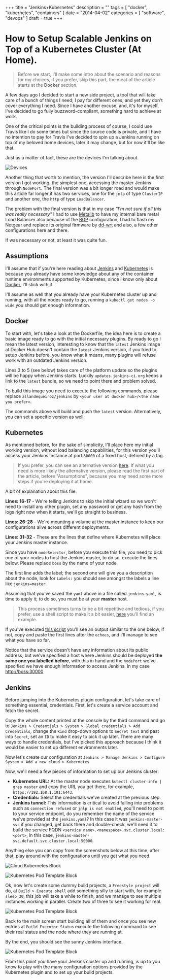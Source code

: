 +++
title = "Jenkins+Kubernetes"
description = ""
tags = [
    "docker",
    "kubernetes",
    "containers"
]
date = "2014-04-02"
categories = [
    "software",
    "devops"
]
draft = true
+++

# How to Setup Scalable Jenkins on Top of a Kubernetes Cluster (At Home).

> Before we start, I'll make some intro about the scenario and reasons for my choices, if you prefer, skip this part, the meat of the article starts at the __Docker__ section.
 
A few days ago I decided to start a new side project, a tool that will take care of a bunch of things I need; I pay for different ones, and yet they don't cover everything I need. Since I have another excuse, and, it's for myself, I've decided to go fully buzzword-compliant, something hard to achieve at work. 

One of the critical points is the building process of course, I could use Travis like I do some times but since the source code is private, and I have no intention to pay for Travis I've decided to spin up a Jenkins running on top of my beloved home devices, later it may change, but for now it'll be like that.

Just as a matter of fact, these are the devices I'm talking about.

![Devices](http://url/to/img.png)

Another thing that worth to mention, the version I'll describe here is the first version I got working, the simplest one, accessing the master Jenkins through `NodePort`. The final version was a bit longer road and would make this article far longer it has two services, one for the `jnlp` of type `ClusterIP` and another one, the `http` of type `LoadBalancer`.

The problem with the final version is that in my case _"I'm not sure if all this was really necessary"_ I had to use [Metallb](https://metallb.universe.tf/) to have my internal bare metal Load Balancer also because of the [BGP](https://en.wikipedia.org/wiki/Border_Gateway_Protocol) configuration, I had to flash my Netgear and replace its original firmware by [dd-wrt](https://dd-wrt.com/) and also, a few other configurations here and there.

If was necessary or not, at least it was quite fun.

## Assumptions

I'll assume that if you're here reading about [Jenkins](https://jenkins.io/) and [Kubernetes](https://kubernetes.io/) is because you already have some knowledge about any of the container runtime environments supported by Kubernetes, since I know only about [Docker](https://www.docker.com/), I'll stick with it.

I'll assume as well that you already have your Kubernetes cluster up and running, with all the nodes ready to go, running a `kubectl get nodes -o wide` you should get enough information.

<script src="https://gist.github.com/allandequeiroz-snippets/731c7e4b54a1b06d9fb9ee0cecb2b9dd.js"></script> 

## Docker

To start with, let's take a look at the Dockerfile, the idea here is to create a basic image ready to go with the initial necessary plugins. By ready to go I mean the latest version, interesting to know that the `latest` Jenkins image at Docker Hub doesn't contain the `latest` Jenkins version, if you tried to setup Jenkins before, you know what it means, many plugins will refuse work with an outdated Jenkins version.

Lines 3 to 5 (see below) takes care of the platform update so the plugins will be happy when Jenkins starts. Luckily `updates.jenkins-ci.org` keeps a link to the `latest` bundle, so we need to point there and problem solved.

<script src="https://gist.github.com/allandequeiroz-snippets/0637e146d7b41517b83a6967aa897c06.js"></script>

To build this image you need to execute the following commands, please replace `allandequeiroz/jenkins` by `<your user at docker hub>/<the name you prefer>`.

<script src="https://gist.github.com/allandequeiroz-snippets/237860290b7e6e4c07358271f01c5456.js"></script>

The commands above will build and push the `latest` version. Alternatively, you can set a specific version as well.

<script src="https://gist.github.com/allandequeiroz-snippets/a12ecd09befca96e0672930938af72cb.js"></script>

## Kubernetes

As mentioned before, for the sake of simplicity, I'll place here my initial working version, without load balancing capabilities, for this version you'll access your Jenkins instance at port `30000` of a fixed host, defined by a tag.

> If you prefer, you can see an alternative version [here](https://gist.github.com/allandequeiroz-snippets/ec4d9457d03eb619b4b7e425839aeba3). If what you need is more likely the alternative version, please read the first part of the article, before "Assumptions", because you may need some more steps if you're deploying it at home.

<script src="https://gist.github.com/allandequeiroz-snippets/9287b002e32b2a938610740a2c5f00ec.js"></script>

A bit of explanation about this file:

__Lines: 16-17__ - We're telling Jenkins to skip the initial wizard so we won't need to install any other plugin, set any password or get any hash from the logs right now when it starts, we'll go straight to business.

__Lines: 26-28__ - We're mounting a volume at the master instance to keep our configurations alive across different deployments.

__Lines: 31-32__ - These are the lines that define where Kubernetes will place your Jenkins master instance.

Since you have `nodeSelector`, before you execute this file, you need to pick one of your nodes to host the Jenkins master, to do so, execute the lines below. Please replace `boss` by the name of your node.

<script src="https://gist.github.com/allandequeiroz-snippets/b0bb3ba04098b3e26f1fd0f9b60eb77f.js"></script>

The first line adds the label; the second one will give you a description about the node, look for `Labels:` you should see amongst the labels a line like `jenkins=master`.

Assuming that you've saved the `yaml` above in a file called `jenkins.yaml`, is time to apply it; to do so, you must be at your __master__ host.

> This process sometimes turns to be a bit repetitive and tedious, if you prefer, use a shell script to make it a bit easier, [here](https://gist.github.com/allandequeiroz-snippets/e4cd2bd63841f3b1878e709c47ca38fd) you'll find an example.
 
<script src="https://gist.github.com/allandequeiroz-snippets/947511b90004cb4258678e8195ce2848.js"></script>

If you've executed [this script](https://gist.github.com/allandequeiroz-snippets/e4cd2bd63841f3b1878e709c47ca38fd) you'll see an output similar to the one below, if not, copy and paste the first lines after the `echoes`, and I'll manage to see what you have so far.

<script src="https://gist.github.com/allandequeiroz-snippets/90bdcc80cee9595a311a315ea42fa83f.js"></script>

Notice that the service doesn't have any information about its public address, but we've specified a host where Jenkins should be deployed __the same one you labelled before__, with this in hand and the `nodePort` we've specified we have enough information to access Jenkins. In my case [http://boss:30000](http://boss:30000)

## Jenkins

Before jumping into the Kubernetes plugin configuration, let's take care of something essential, credentials. First, let's create a service account and fetch the secret.

<script src="https://gist.github.com/allandequeiroz-snippets/c8a0a3314fdfede28b95fc7785ae9d32.js"></script>

Copy the whole content printed at the console by the third command and go to `Jenkins > Credentials > System > Global credentials > Add Credentials`, change the `Kind` drop-down options to `Secret text` and past into `Secret`, set an `ID` to make it easy to pick it up later. There are many ways to handle credentials, but I've picked this approach because I think it would be easier to set up different environments later.

Now let's create our configuration at `Jenkins > Manage Jenkins > Configure System > Add a new cloud > Kubernetes`

Now, we'll need a few pieces of information to set up our Jenkins cluster:

* __Kubernetes URL:__ At the master node executes `kubectl cluster-info | grep master` and copy the URL you get there, for example, `https://192.168.1.101:6443`.
* __Credentials:__ Select the credentials we've created at the previous step.
* __Jenkins tunnel:__ This information is critical to avoid falling into problems such as `connection refused` or `jnlp is not enabled`, you'll need to point to your service endpoint, do you remember the name of the service we've provided at the `jenkins.yaml`? In this case it was `jenkins-master-svc` if you changed, get back there and double-check, we'll need it to build the service FQDN `<service name>.<namespace>.svc.cluster.local:<port>`, in this case, `jenkins-master-svc.default.svc.cluster.local:50000`.

Anything else you can copy from the screenshots below at this time, after that, play around with the configurations until you get what you need.

![Cloud Kubernetes Block](http://url/to/img.png) 

![Kubernetes Pod Template Block](http://url/to/img.png) 

Ok, now let's create some dummy build projects, a `Freestyle project` will do, at `Build > Execute shell` add something silly to start with, for example `sleep 30`, this job will take a while to finish, and we manage to see multiple instances working in parallel. Create two of three to see it working for real.

![Kubernetes Pod Template Block](http://url/to/img.png) 

Back to the main screen start building all of them and once you see new entries at `Build Executor Status` execute the following command to see their real status and the node where they are running at.

<script src="https://gist.github.com/allandequeiroz-snippets/c632aabbe3a3b66e2930216fb92ecde4.js"></script>

By the end, you should see the sunny Jenkins interface.

![Kubernetes Pod Template Block](http://url/to/img.png) 

From this point you have your Jenkins cluster up and running, is up to you know to play with the many configuration options provided by the Kubernetes plugin and to set up your build projects. 